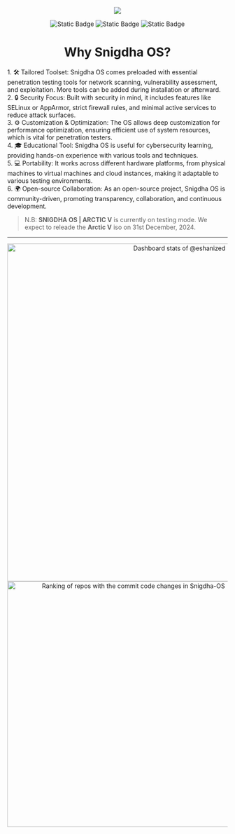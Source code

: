 <!-- <div align="center"> -->
  
<p align="center">
  <img align="center" src="https://github.com/user-attachments/assets/6dade70b-5dc3-42dd-ae2d-2f53740d11d9">
</p>
<div align="center">
<img alt="Static Badge" src="https://img.shields.io/badge/snigdha_os-based_on_archlinux-754ffe?style=for-the-badge&logo=archlinux&logoColor=92fe9d">
<img alt="Static Badge" src="https://img.shields.io/badge/%40snigdhaos.org-on_bluesky-754ffe?style=for-the-badge&logo=bluesky&logoColor=92fe9d">
<img alt="Static Badge" src="https://img.shields.io/badge/license-mit-754ffe?style=for-the-badge&logo=book&logoColor=92fe9d">
</div>

<h1 align="center">Why Snigdha OS?</h1>
<div align="left">
1. 🛠️ Tailored Toolset: Snigdha OS comes preloaded with essential penetration testing tools for network scanning, vulnerability assessment, and exploitation. More tools can be added during installation or afterward.</br>
2. 🔒 Security Focus: Built with security in mind, it includes features like SELinux or AppArmor, strict firewall rules, and minimal active services to reduce attack surfaces.</br>
3. ⚙️ Customization & Optimization: The OS allows deep customization for performance optimization, ensuring efficient use of system resources, which is vital for penetration testers.</br>
4. 🎓 Educational Tool: Snigdha OS is useful for cybersecurity learning, providing hands-on experience with various tools and techniques.</br>
5. 💻 Portability: It works across different hardware platforms, from physical machines to virtual machines and cloud instances, making it adaptable to various testing environments.</br>
6. 🌍 Open-source Collaboration: As an open-source project, Snigdha OS is community-driven, promoting transparency, collaboration, and continuous development.</br>
</div>

>N.B: **SNIGDHA OS | ARCTIC V** is currently on testing mode. We expect to releade the **Arctic V** iso on 31st December, 2024.

---
<div align="center">
<a href="https://next.ossinsight.io/widgets/official/compose-user-dashboard-stats?user_id=148610067" target="_blank" style="display: block" align="center">
  <picture>
    <source media="(prefers-color-scheme: dark)" srcset="https://next.ossinsight.io/widgets/official/compose-user-dashboard-stats/thumbnail.png?user_id=148610067&image_size=auto&color_scheme=dark" width="771" height="auto">
    <img alt="Dashboard stats of @eshanized" src="https://next.ossinsight.io/widgets/official/compose-user-dashboard-stats/thumbnail.png?user_id=148610067&image_size=auto&color_scheme=light" width="771" height="auto">
  </picture>
</a>
<!-- Copy-paste in your Readme.md file -->

<a href="https://next.ossinsight.io/widgets/official/compose-org-code-changes-top-repositories?owner_id=160814431&period=past_12_months" target="_blank" style="display: block" align="center">
  <picture>
    <source media="(prefers-color-scheme: dark)" srcset="https://next.ossinsight.io/widgets/official/compose-org-code-changes-top-repositories/thumbnail.png?owner_id=160814431&period=past_12_months&image_size=3x6&color_scheme=dark" width="561" height="auto">
    <img alt="Ranking of repos with the commit code changes in Snigdha-OS" src="https://next.ossinsight.io/widgets/official/compose-org-code-changes-top-repositories/thumbnail.png?owner_id=160814431&period=past_12_months&image_size=3x6&color_scheme=light" width="561" height="auto">
  </picture>
</a>
</div>
